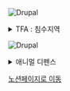 ![Drupal](https://img.shields.io/badge/TFA-%230678BE.svg?style=for-the-badge&logo=drupal&logoColor=white)
<details>
<summary>TFA : 침수지역</summary>
<div markdown="1">

### **게임장르**     

메트로배니아 액션 어드밴처 RPG 게임.  

### **개요**  

침수 상황의 도시를 배경으로 종교 세력과 저항군 세력의 갈등을 메인 테마로 하여 주인공의 성장과 능력을 통해 새로운 지역의 탐험과 다양한 적들에게 맞서 나아가는 게임이다.  

### **목표**  

생존과 사회적 선택을 통해 세계를 재건하며 살아 남아야한다.    

# **목차**
## [GDD](https://ncyfirstsite.netlify.app/pages/page02)
## [레벨디자인](https://ncyfirstsite.netlify.app/pages/page07)
## [세계관](https://ncyfirstsite.netlify.app/pages/page03)
## [스토리](https://ncyfirstsite.netlify.app/pages/page04)
## [시나리오](https://ncyfirstsite.netlify.app/pages/page05)
## [스토리보드](https://ncyfirstsite.netlify.app/pages/page06)
### [스토리보드 컨셉](https://ncyfirstsite.netlify.app/pages/page06-1)
## [캐릭터](https://ncyfirstsite.netlify.app/pages/page08)
## [플레이어 모션](https://ncyfirstsite.netlify.app/pages/page09)
## [몬스터&아이템](https://ncyfirstsite.netlify.app/pages/page10)

</div>
</details>  

![Drupal](https://img.shields.io/badge/AD-199900?style=for-the-badge&logo=leaflet&logoColor=white)

<details>
<summary>애니멀 디펜스</summary>
<div markdown="1">

# 애니멀 디펜스

### **게임장르**     

전략 타워 디펜스 게임

### **개요**  


### **목표**  



</div>
</details>  

[노션페이지로 이동](https://www.notion.so/07dbb0c4958847f194f0854bb869762f)
